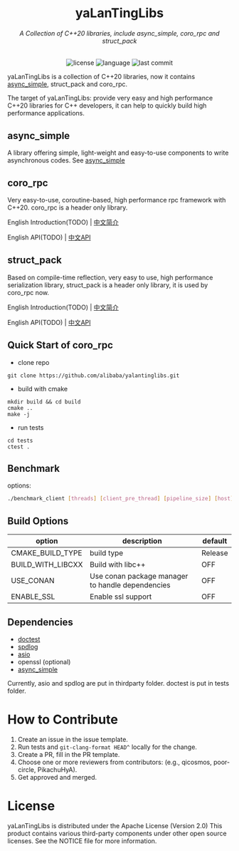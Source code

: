 <p align="center">
<h1 align="center">yaLanTingLibs</h1>
<h6 align="center">A Collection of C++20 libraries, include async_simple, coro_rpc and struct_pack </h6>
</p>
<p align="center">
<img alt="license" src="https://img.shields.io/github/license/alibaba/async_simple?style=flat-square">
<img alt="language" src="https://img.shields.io/github/languages/top/alibaba/yalantinglibs?style=flat-square">
<img alt="last commit" src="https://img.shields.io/github/last-commit/alibaba/async_simple?style=flat-square">
</p>

yaLanTingLibs is a collection of C++20 libraries, now it contains [async_simple](https://github.com/alibaba/async_simple), struct_pack and coro_rpc.

The target of yaLanTingLibs: provide very easy and high performance C++20 libraries for C++ developers, it can help to quickly build high performance applications.

## async_simple

A library offering simple, light-weight and easy-to-use components to write asynchronous codes.
See [async_simple](https://github.com/alibaba/async_simple)

## coro_rpc

Very easy-to-use, coroutine-based, high performance rpc framework with C++20. coro_rpc is a header only library.

English Introduction(TODO) | [中文简介](./src/coro_rpc/doc/coro_rpc_introduction_cn.md)  

English API(TODO) | [中文API](./src/coro_rpc/doc/coro_rpc_doc.hpp)

## struct_pack

Based on compile-time reflection, very easy to use, high performance serialization library, struct_pack is a header only library, it is used by coro_rpc now.

English Introduction(TODO) | [中文简介](./src//struct_pack/doc/Introduction_CN.md)

English API(TODO) | [中文API](./src/struct_pack/doc/struct_pack_doc.hpp)

## Quick Start of coro_rpc

- clone repo

```shell
git clone https://github.com/alibaba/yalantinglibs.git
```

- build with cmake

```shell
mkdir build && cd build
cmake ..
make -j
```

- run tests

```shell
cd tests
ctest .
```

## Benchmark

options:

```bash
./benchmark_client [threads] [client_pre_thread] [pipeline_size] [host] [port] [test_data_path] [test_time] [warm_up_time]
```

## Build Options

| option            | description                                      | default |
| ----------------- | ------------------------------------------------ | ------- |
| CMAKE_BUILD_TYPE  | build type                                       | Release |
| BUILD_WITH_LIBCXX | Build with libc++                                | OFF     |
| USE_CONAN         | Use conan package manager to handle dependencies | OFF     |
| ENABLE_SSL        | Enable ssl support                               | OFF     |

## Dependencies

- [doctest](https://github.com/doctest/doctest)
- [spdlog](https://github.com/gabime/spdlog)
- [asio](https://github.com/chriskohlhoff/asio)
- openssl (optional)
- [async_simple](https://github.com/alibaba/async_simple)

Currently, asio and spdlog are put in thirdparty folder.
doctest is put in tests folder.

# How to Contribute
1. Create an issue in the issue template.
2. Run tests and `git-clang-format HEAD^` locally for the change.
3. Create a PR, fill in the PR template.
4. Choose one or more reviewers from contributors: (e.g., qicosmos, poor-circle, PikachuHyA).
5. Get approved and merged.

# License

yaLanTingLibs is distributed under the Apache License (Version 2.0)
This product contains various third-party components under other open source licenses.
See the NOTICE file for more information.
